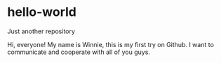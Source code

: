 # hello-world
Just another repository

Hi, everyone!
My name is Winnie, this is my first try on Github. I want to communicate and cooperate with all of you guys.
